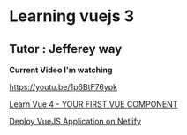 # Learning vuejs 3 

## Tutor : Jefferey way

__Current Video I'm watching__

https://youtu.be/1p6BtF76ypk

[Learn Vue 4 - YOUR FIRST VUE COMPONENT](https://youtu.be/1p6BtF76ypk)


[Deploy VueJS Application on Netlify](https://youtu.be/frDqyCa1qaM)
